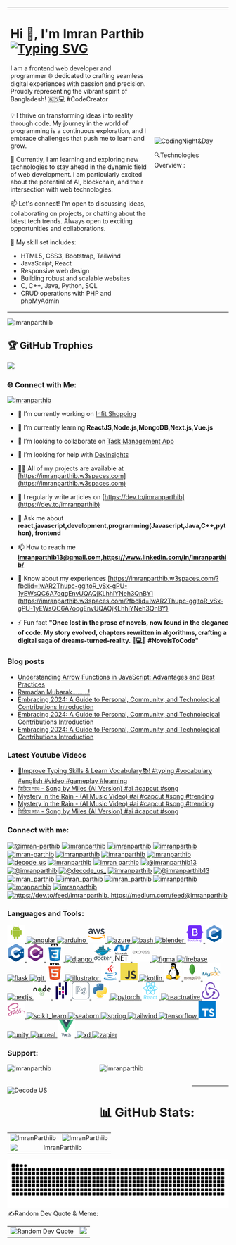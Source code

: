 <table>
    <tr>
        <td width="65%">
            <h1>Hi 👋, I'm Imran Parthib<a href="https://git.io/typing-svg"><img src="https://readme-typing-svg.herokuapp.com?font=Fira+Code&size=18&duration=4500&pause=100&random=false&width=445&lines=Pursuing+Computer+Science+and+Engineering;Web+Developer;Programming+Enthusiast;Problem+Solver;Thinker+and+Reformer" alt="Typing SVG" /></a></h1>
            <p>
    I am a frontend web developer and programmer 🌐 dedicated to crafting seamless digital experiences with passion and precision.
    Proudly representing the vibrant spirit of Bangladesh! 🇧🇩💻 #CodeCreator
</p>
<p>
    💡 I thrive on transforming ideas into reality through code. My journey in the world of programming is a continuous exploration, and I embrace challenges that push me to learn and grow.
</p>
<p>
    🌱 Currently, I am learning and exploring new technologies to stay ahead in the dynamic field of web development.
    I am particularly excited about the potential of AI, blockchain, and their intersection with web technologies.
</p>
<p>
    📫 Let's connect! I'm open to discussing ideas, collaborating on projects, or chatting about the latest tech trends.
    Always open to exciting opportunities and collaborations.
</p>
<p>
    🔧 My skill set includes:
    <ul>
        <li>HTML5, CSS3, Bootstrap, Tailwind</li>
        <li>JavaScript, React</li>
        <li>Responsive web design</li>
        <li>Building robust and scalable websites</li>
        <li>C, C++, Java, Python, SQL</li>
        <li>CRUD operations with PHP and phpMyAdmin</li>
    </ul>
</p>
        </td>
        <td width="35%">
 <img src="https://media.tenor.com/LENeju0qxusAAAAC/hackerman.gif" alt="CodingNight&Day" width=" ">
            <p>🔍Technologies Overview :</p>
            <img src="https://img.shields.io/badge/html5-%23E34F26.svg?style=for-the-badge&logo=html5&logoColor=white"
                alt="">
            <img src="https://img.shields.io/badge/css3-%231572B6.svg?style=for-the-badge&logo=css3&logoColor=white"
                alt="">
            <img src="https://img.shields.io/badge/javascript-%23323330.svg?style=for-the-badge&logo=javascript&logoColor=%23F7DF1E"
                alt="">
            <img src="https://img.shields.io/badge/bootstrap-%238511FA.svg?style=for-the-badge&logo=bootstrap&logoColor=white"
                alt="">
            <img src="https://img.shields.io/badge/tailwindcss-%2338B2AC.svg?style=for-the-badge&logo=tailwind-css&logoColor=white"
                alt="">
            <img src="https://img.shields.io/badge/react-%2320232a.svg?style=for-the-badge&logo=react&logoColor=%2361DAFB"
                alt="">
            <img src="https://img.shields.io/badge/node.js-6DA55F?style=for-the-badge&logo=node.js&logoColor=white"
                alt="">
            <img src="https://img.shields.io/badge/express.js-%23404d59.svg?style=for-the-badge&logo=express&logoColor=%2361DAFB"
                alt="">
            <img src="https://img.shields.io/badge/MongoDB-%234ea94b.svg?style=for-the-badge&logo=mongodb&logoColor=white"
                alt="">
            <img src="https://img.shields.io/badge/figma-%23F24E1E.svg?style=for-the-badge&logo=figma&logoColor=white"
                alt="">
            <img src="https://img.shields.io/badge/docker-%230db7ed.svg?style=for-the-badge&logo=docker&logoColor=white"
                alt="">
            <img src="https://img.shields.io/badge/typescript-%23007ACC.svg?style=for-the-badge&logo=typescript&logoColor=white"
                alt="">
            <img src="https://img.shields.io/badge/c-%2300599C.svg?style=for-the-badge&logo=c&logoColor=white" alt="">
            <img src="https://img.shields.io/badge/c++-%2300599C.svg?style=for-the-badge&logo=c%2B%2B&logoColor=white"
                alt="">
            <img src="https://img.shields.io/badge/java-%23ED8B00.svg?style=for-the-badge&logo=openjdk&logoColor=white"
                alt="">
            <img src="https://img.shields.io/badge/kotlin-%237F52FF.svg?style=for-the-badge&logo=kotlin&logoColor=white"
                alt="">
            <img src="https://img.shields.io/badge/python-3670A0?style=for-the-badge&logo=python&logoColor=ffdd54"
                alt="">
            <img src="https://img.shields.io/badge/c%23-%23239120.svg?style=for-the-badge&logo=c-sharp&logoColor=white"
                alt="">
        </td>
    </tr>
</table>

<p align="left"> <img
        src="https://komarev.com/ghpvc/?username=imranparthiib&label=Profile%20views&color=0e75b6&style=flat"
        alt="imranparthiib" /> </p>

## 🏆 GitHub Trophies

![](https://github-profile-trophy.vercel.app/?username=imranparthiib&theme=onestar&no-frame=false&no-bg=false&margin-w=4)

### 🌐 Connect with Me:

<p align="left">
    <a href="https://www.linkedin.com/in/imranparthib/" target="_blank">
        <img src="https://img.shields.io/badge/LinkedIn-ImranParthib%20✔-0077B5?style=for-the-badge&logo=linkedin"
            alt="imranparthib" />
    </a>
</p>

- 🔭 I’m currently working on [Infit Shopping](https://github.com/ImranParthib13/InFit-E-Commerce)

- 🌱 I’m currently learning **ReactJS,Node.js,MongoDB,Next.js,Vue.js**

- 👯 I’m looking to collaborate on [Task Management App](https://github.com/ImranParthib13/Task-Management-App)

- 🤝 I’m looking for help with [DevInsights](https://github.com/ImranParthib13/DevInsights)

- 👨‍💻 All of my projects are available at [https://imranparthib.w3spaces.com](https://imranparthib.w3spaces.com)

- 📝 I regularly write articles on [https://dev.to/imranparthib](https://dev.to/imranparthib)

- 💬 Ask me about **react,javascript,development,programming(Javascript,Java,C++,python), frontend**

- 📫 How to reach me **imranparthib13@gmail.com,https://www.linkedin.com/in/imranparthib/**

- 📄 Know about my experiences
  [https://imranparthib.w3spaces.com/?fbclid=IwAR2Thupc-ggltoR_vSx-gPU-1yEWsQC6A7oqgEnvUQAQjKLhhlYNeh3QnBY](https://imranparthib.w3spaces.com/?fbclid=IwAR2Thupc-ggltoR_vSx-gPU-1yEWsQC6A7oqgEnvUQAQjKLhhlYNeh3QnBY)

- ⚡ Fun fact **"Once lost in the prose of novels, now found in the elegance of code. My story evolved, chapters
  rewritten in algorithms, crafting a digital saga of dreams-turned-reality. 📖💻✨ #NovelsToCode"**

### Blog posts

<!-- BLOG-POST-LIST:START -->

- [Understanding Arrow Functions in JavaScript: Advantages and Best Practices](https://dev.to/imranparthib/understanding-arrow-functions-in-javascript-advantages-and-best-practices-1am7)
- [Ramadan Mubarak………!](https://medium.com/@imranparthib/ramadan-mubarak-c1cfbbc5cce5?source=rss-894672976d69------2)
- [Embracing 2024: A Guide to Personal, Community, and Technological Contributions Introduction](https://imranparthib.hashnode.dev/embracing-2024-a-guide-to-personal-community-and-technological-contributions-introduction)
- [Embracing 2024: A Guide to Personal, Community, and Technological Contributions Introduction](https://medium.com/@imranparthib/embracing-2024-a-guide-to-personal-community-and-technological-contributions-introduction-9d21368943c2?source=rss-894672976d69------2)
- [Embracing 2024: A Guide to Personal, Community, and Technological Contributions Introduction](https://dev.to/imranparthib/embracing-2024-a-guide-to-personal-community-and-technological-contributions-introduction-14m5)
<!-- BLOG-POST-LIST:END -->

### Latest Youtube Videos

<!-- YOUTUBE:START -->

- [🚀Improve Typing Skills &amp; Learn Vocabulary📚! #typing #vocabulary #english #video #gameplay #learning](https://www.youtube.com/watch?v=iCbBZ1eYBs8)
- [ফিরিয়ে দাও - Song by Miles &lpar;AI Version&rpar; #ai #capcut #song](https://www.youtube.com/watch?v=pEhmN_PRpv0)
- [Mystery in the Rain - &lpar;AI Music Video&rpar; #ai #capcut #song #trending](https://www.youtube.com/watch?v=FhEvpMgSROw)
- [Mystery in the Rain - &lpar;AI Music Video&rpar; #ai #capcut #song #trending](https://www.youtube.com/watch?v=rhIGTTcnniE)
- [ফিরিয়ে দাও - Song by Miles &lpar;AI Version&rpar; #ai #capcut #song](https://www.youtube.com/watch?v=nJW5bCvQoVs)
<!-- YOUTUBE:END -->

<h3 align="left">Connect with me:</h3>
<p align="left">
    <a href="https://codepen.io/@imran-parthib" target="blank"><img align="center"
            src="https://raw.githubusercontent.com/rahuldkjain/github-profile-readme-generator/master/src/images/icons/Social/codepen.svg"
            alt="@imran-parthib" height="30" width="40" /></a>
    <a href="https://dev.to/imranparthib" target="blank"><img align="center"
            src="https://raw.githubusercontent.com/rahuldkjain/github-profile-readme-generator/master/src/images/icons/Social/devto.svg"
            alt="imranparthib" height="30" width="40" /></a>
    <a href="https://twitter.com/imranparthib" target="blank"><img align="center"
            src="https://raw.githubusercontent.com/rahuldkjain/github-profile-readme-generator/master/src/images/icons/Social/twitter.svg"
            alt="imranparthib" height="30" width="40" /></a>
    <a href="https://linkedin.com/in/imranparthib" target="blank"><img align="center"
            src="https://raw.githubusercontent.com/rahuldkjain/github-profile-readme-generator/master/src/images/icons/Social/linked-in-alt.svg"
            alt="imranparthib" height="30" width="40" /></a>
    <a href="https://stackoverflow.com/users/imran-parthib" target="blank"><img align="center"
            src="https://raw.githubusercontent.com/rahuldkjain/github-profile-readme-generator/master/src/images/icons/Social/stack-overflow.svg"
            alt="imran-parthib" height="30" width="40" /></a>
    <a href="https://codesandbox.com/imranparthib" target="blank"><img align="center"
            src="https://raw.githubusercontent.com/rahuldkjain/github-profile-readme-generator/master/src/images/icons/Social/codesandbox.svg"
            alt="imranparthib" height="30" width="40" /></a>
    <a href="https://kaggle.com/imranparthib" target="blank"><img align="center"
            src="https://raw.githubusercontent.com/rahuldkjain/github-profile-readme-generator/master/src/images/icons/Social/kaggle.svg"
            alt="imranparthib" height="30" width="40" /></a>
    <a href="https://www.facebook.com/ImranPathib.Dev" target="blank"><img align="center"
            src="https://raw.githubusercontent.com/rahuldkjain/github-profile-readme-generator/master/src/images/icons/Social/facebook.svg"
            alt="imranparthib" height="30" width="40" /></a>
    <a href="https://instagram.com/decode_us" target="blank"><img align="center"
            src="https://raw.githubusercontent.com/rahuldkjain/github-profile-readme-generator/master/src/images/icons/Social/instagram.svg"
            alt="decode_us" height="30" width="40" /></a>
    <a href="https://dribbble.com/imranparthib" target="blank"><img align="center"
            src="https://raw.githubusercontent.com/rahuldkjain/github-profile-readme-generator/master/src/images/icons/Social/dribbble.svg"
            alt="imranparthib" height="30" width="40" /></a>
    <a href="https://www.behance.net/imran parthib" target="blank"><img align="center"
            src="https://raw.githubusercontent.com/rahuldkjain/github-profile-readme-generator/master/src/images/icons/Social/behance.svg"
            alt="imran parthib" height="30" width="40" /></a>
    <a href="https://hashnode.com/@imranparthib13" target="blank"><img align="center"
            src="https://raw.githubusercontent.com/rahuldkjain/github-profile-readme-generator/master/src/images/icons/Social/hashnode.svg"
            alt="@imranparthib13" height="30" width="40" /></a>
    <a href="https://medium.com/@imranparthib" target="blank"><img align="center"
            src="https://raw.githubusercontent.com/rahuldkjain/github-profile-readme-generator/master/src/images/icons/Social/medium.svg"
            alt="@imranparthib" height="30" width="40" /></a>
    <a href="https://www.youtube.com/c/@decode_us_" target="blank"><img align="center"
            src="https://raw.githubusercontent.com/rahuldkjain/github-profile-readme-generator/master/src/images/icons/Social/youtube.svg"
            alt="@decode_us_" height="30" width="40" /></a>
    <a href="https://www.codechef.com/users/imranparthib" target="blank"><img align="center"
            src="https://cdn.jsdelivr.net/npm/simple-icons@3.1.0/icons/codechef.svg" alt="imranparthib" height="30"
            width="40" /></a>
    <a href="https://www.hackerrank.com/@imranparthib13" target="blank"><img align="center"
            src="https://raw.githubusercontent.com/rahuldkjain/github-profile-readme-generator/master/src/images/icons/Social/hackerrank.svg"
            alt="@imranparthib13" height="30" width="40" /></a>
    <a href="https://codeforces.com/profile/imran_parthib" target="blank"><img align="center"
            src="https://raw.githubusercontent.com/rahuldkjain/github-profile-readme-generator/master/src/images/icons/Social/codeforces.svg"
            alt="imran_parthib" height="30" width="40" /></a>
    <a href="https://www.leetcode.com/imran_parthib" target="blank"><img align="center"
            src="https://raw.githubusercontent.com/rahuldkjain/github-profile-readme-generator/master/src/images/icons/Social/leet-code.svg"
            alt="imran_parthib" height="30" width="40" /></a>
    <a href="https://www.hackerearth.com/imran_parthib" target="blank"><img align="center"
            src="https://raw.githubusercontent.com/rahuldkjain/github-profile-readme-generator/master/src/images/icons/Social/hackerearth.svg"
            alt="imran_parthib" height="30" width="40" /></a>
    <a href="https://auth.geeksforgeeks.org/user/imranparthib" target="blank"><img align="center"
            src="https://raw.githubusercontent.com/rahuldkjain/github-profile-readme-generator/master/src/images/icons/Social/geeks-for-geeks.svg"
            alt="imranparthib" height="30" width="40" /></a>
    <a href="https://www.topcoder.com/members/imranparthib" target="blank"><img align="center"
            src="https://raw.githubusercontent.com/rahuldkjain/github-profile-readme-generator/master/src/images/icons/Social/topcoder.svg"
            alt="imranparthib" height="30" width="40" /></a>
    <a href="https://discord.gg/imranparthib" target="blank"><img align="center"
            src="https://raw.githubusercontent.com/rahuldkjain/github-profile-readme-generator/master/src/images/icons/Social/discord.svg"
            alt="imranparthib" height="30" width="40" /></a>
    <a href="/https://dev.to/feed/imranparthib, https://medium.com/feed@imranparthib" target="blank"><img align="center"
            src="https://raw.githubusercontent.com/rahuldkjain/github-profile-readme-generator/master/src/images/icons/Social/rss.svg"
            alt="https://dev.to/feed/imranparthib, https://medium.com/feed@imranparthib" height="30" width="40" /></a>
</p>

<h3 align="left">Languages and Tools:</h3>
<p align="left"> <a href="https://developer.android.com" target="_blank" rel="noreferrer"> <img
            src="https://raw.githubusercontent.com/devicons/devicon/master/icons/android/android-original-wordmark.svg"
            alt="android" width="40" height="40" /> </a> <a href="https://angular.io" target="_blank" rel="noreferrer">
        <img src="https://angular.io/assets/images/logos/angular/angular.svg" alt="angular" width="40" height="40" />
    </a> <a href="https://www.arduino.cc/" target="_blank" rel="noreferrer"> <img
            src="https://cdn.worldvectorlogo.com/logos/arduino-1.svg" alt="arduino" width="40" height="40" /> </a> <a
        href="https://aws.amazon.com" target="_blank" rel="noreferrer"> <img
            src="https://raw.githubusercontent.com/devicons/devicon/master/icons/amazonwebservices/amazonwebservices-original-wordmark.svg"
            alt="aws" width="40" height="40" /> </a> <a href="https://azure.microsoft.com/en-in/" target="_blank"
        rel="noreferrer"> <img src="https://www.vectorlogo.zone/logos/microsoft_azure/microsoft_azure-icon.svg"
            alt="azure" width="40" height="40" /> </a> <a href="https://www.gnu.org/software/bash/" target="_blank"
        rel="noreferrer"> <img src="https://www.vectorlogo.zone/logos/gnu_bash/gnu_bash-icon.svg" alt="bash" width="40"
            height="40" /> </a> <a href="https://www.blender.org/" target="_blank" rel="noreferrer"> <img
            src="https://download.blender.org/branding/community/blender_community_badge_white.svg" alt="blender"
            width="40" height="40" /> </a> <a href="https://getbootstrap.com" target="_blank" rel="noreferrer"> <img
            src="https://raw.githubusercontent.com/devicons/devicon/master/icons/bootstrap/bootstrap-plain-wordmark.svg"
            alt="bootstrap" width="40" height="40" /> </a> <a href="https://www.cprogramming.com/" target="_blank"
        rel="noreferrer"> <img src="https://raw.githubusercontent.com/devicons/devicon/master/icons/c/c-original.svg"
            alt="c" width="40" height="40" /> </a> <a href="https://www.w3schools.com/cpp/" target="_blank"
        rel="noreferrer"> <img
            src="https://raw.githubusercontent.com/devicons/devicon/master/icons/cplusplus/cplusplus-original.svg"
            alt="cplusplus" width="40" height="40" /> </a> <a href="https://www.w3schools.com/cs/" target="_blank"
        rel="noreferrer"> <img
            src="https://raw.githubusercontent.com/devicons/devicon/master/icons/csharp/csharp-original.svg"
            alt="csharp" width="40" height="40" /> </a> <a href="https://www.w3schools.com/css/" target="_blank"
        rel="noreferrer"> <img
            src="https://raw.githubusercontent.com/devicons/devicon/master/icons/css3/css3-original-wordmark.svg"
            alt="css3" width="40" height="40" /> </a> <a href="https://www.djangoproject.com/" target="_blank"
        rel="noreferrer"> <img src="https://cdn.worldvectorlogo.com/logos/django.svg" alt="django" width="40"
            height="40" /> </a> <a href="https://www.docker.com/" target="_blank" rel="noreferrer"> <img
            src="https://raw.githubusercontent.com/devicons/devicon/master/icons/docker/docker-original-wordmark.svg"
            alt="docker" width="40" height="40" /> </a> <a href="https://dotnet.microsoft.com/" target="_blank"
        rel="noreferrer"> <img
            src="https://raw.githubusercontent.com/devicons/devicon/master/icons/dot-net/dot-net-original-wordmark.svg"
            alt="dotnet" width="40" height="40" /> </a> <a href="https://expressjs.com" target="_blank"
        rel="noreferrer"> <img
            src="https://raw.githubusercontent.com/devicons/devicon/master/icons/express/express-original-wordmark.svg"
            alt="express" width="40" height="40" /> </a> <a href="https://www.figma.com/" target="_blank"
        rel="noreferrer"> <img src="https://www.vectorlogo.zone/logos/figma/figma-icon.svg" alt="figma" width="40"
            height="40" /> </a> <a href="https://firebase.google.com/" target="_blank" rel="noreferrer"> <img
            src="https://www.vectorlogo.zone/logos/firebase/firebase-icon.svg" alt="firebase" width="40" height="40" />
    </a> <a href="https://flask.palletsprojects.com/" target="_blank" rel="noreferrer"> <img
            src="https://www.vectorlogo.zone/logos/pocoo_flask/pocoo_flask-icon.svg" alt="flask" width="40"
            height="40" /> </a> <a href="https://git-scm.com/" target="_blank" rel="noreferrer"> <img
            src="https://www.vectorlogo.zone/logos/git-scm/git-scm-icon.svg" alt="git" width="40" height="40" /> </a> <a
        href="https://www.w3.org/html/" target="_blank" rel="noreferrer"> <img
            src="https://raw.githubusercontent.com/devicons/devicon/master/icons/html5/html5-original-wordmark.svg"
            alt="html5" width="40" height="40" /> </a> <a href="https://www.adobe.com/in/products/illustrator.html"
        target="_blank" rel="noreferrer"> <img
            src="https://www.vectorlogo.zone/logos/adobe_illustrator/adobe_illustrator-icon.svg" alt="illustrator"
            width="40" height="40" /> </a> <a href="https://www.java.com" target="_blank" rel="noreferrer"> <img
            src="https://raw.githubusercontent.com/devicons/devicon/master/icons/java/java-original.svg" alt="java"
            width="40" height="40" /> </a> <a href="https://developer.mozilla.org/en-US/docs/Web/JavaScript"
        target="_blank" rel="noreferrer"> <img
            src="https://raw.githubusercontent.com/devicons/devicon/master/icons/javascript/javascript-original.svg"
            alt="javascript" width="40" height="40" /> </a> <a href="https://kotlinlang.org" target="_blank"
        rel="noreferrer"> <img src="https://www.vectorlogo.zone/logos/kotlinlang/kotlinlang-icon.svg" alt="kotlin"
            width="40" height="40" /> </a> <a href="https://www.linux.org/" target="_blank" rel="noreferrer"> <img
            src="https://raw.githubusercontent.com/devicons/devicon/master/icons/linux/linux-original.svg" alt="linux"
            width="40" height="40" /> </a> <a href="https://www.mongodb.com/" target="_blank" rel="noreferrer"> <img
            src="https://raw.githubusercontent.com/devicons/devicon/master/icons/mongodb/mongodb-original-wordmark.svg"
            alt="mongodb" width="40" height="40" /> </a> <a href="https://www.mysql.com/" target="_blank"
        rel="noreferrer"> <img
            src="https://raw.githubusercontent.com/devicons/devicon/master/icons/mysql/mysql-original-wordmark.svg"
            alt="mysql" width="40" height="40" /> </a> <a href="https://nextjs.org/" target="_blank" rel="noreferrer">
        <img src="https://cdn.worldvectorlogo.com/logos/nextjs-2.svg" alt="nextjs" width="40" height="40" /> </a> <a
        href="https://nodejs.org" target="_blank" rel="noreferrer"> <img
            src="https://raw.githubusercontent.com/devicons/devicon/master/icons/nodejs/nodejs-original-wordmark.svg"
            alt="nodejs" width="40" height="40" /> </a> <a href="https://pandas.pydata.org/" target="_blank"
        rel="noreferrer"> <img
            src="https://raw.githubusercontent.com/devicons/devicon/2ae2a900d2f041da66e950e4d48052658d850630/icons/pandas/pandas-original.svg"
            alt="pandas" width="40" height="40" /> </a> <a href="https://www.photoshop.com/en" target="_blank"
        rel="noreferrer"> <img
            src="https://raw.githubusercontent.com/devicons/devicon/master/icons/photoshop/photoshop-line.svg"
            alt="photoshop" width="40" height="40" /> </a> <a href="https://www.python.org" target="_blank"
        rel="noreferrer"> <img
            src="https://raw.githubusercontent.com/devicons/devicon/master/icons/python/python-original.svg"
            alt="python" width="40" height="40" /> </a> <a href="https://pytorch.org/" target="_blank" rel="noreferrer">
        <img src="https://www.vectorlogo.zone/logos/pytorch/pytorch-icon.svg" alt="pytorch" width="40" height="40" />
    </a> <a href="https://reactjs.org/" target="_blank" rel="noreferrer"> <img
            src="https://raw.githubusercontent.com/devicons/devicon/master/icons/react/react-original-wordmark.svg"
            alt="react" width="40" height="40" /> </a> <a href="https://reactnative.dev/" target="_blank"
        rel="noreferrer"> <img src="https://reactnative.dev/img/header_logo.svg" alt="reactnative" width="40"
            height="40" /> </a> <a href="https://redux.js.org" target="_blank" rel="noreferrer"> <img
            src="https://raw.githubusercontent.com/devicons/devicon/master/icons/redux/redux-original.svg" alt="redux"
            width="40" height="40" /> </a> <a href="https://sass-lang.com" target="_blank" rel="noreferrer"> <img
            src="https://raw.githubusercontent.com/devicons/devicon/master/icons/sass/sass-original.svg" alt="sass"
            width="40" height="40" /> </a> <a href="https://scikit-learn.org/" target="_blank" rel="noreferrer"> <img
            src="https://upload.wikimedia.org/wikipedia/commons/0/05/Scikit_learn_logo_small.svg" alt="scikit_learn"
            width="40" height="40" /> </a> <a href="https://seaborn.pydata.org/" target="_blank" rel="noreferrer"> <img
            src="https://seaborn.pydata.org/_images/logo-mark-lightbg.svg" alt="seaborn" width="40" height="40" /> </a>
    <a href="https://spring.io/" target="_blank" rel="noreferrer"> <img
            src="https://www.vectorlogo.zone/logos/springio/springio-icon.svg" alt="spring" width="40" height="40" />
    </a> <a href="https://tailwindcss.com/" target="_blank" rel="noreferrer"> <img
            src="https://www.vectorlogo.zone/logos/tailwindcss/tailwindcss-icon.svg" alt="tailwind" width="40"
            height="40" /> </a> <a href="https://www.tensorflow.org" target="_blank" rel="noreferrer"> <img
            src="https://www.vectorlogo.zone/logos/tensorflow/tensorflow-icon.svg" alt="tensorflow" width="40"
            height="40" /> </a> <a href="https://www.typescriptlang.org/" target="_blank" rel="noreferrer"> <img
            src="https://raw.githubusercontent.com/devicons/devicon/master/icons/typescript/typescript-original.svg"
            alt="typescript" width="40" height="40" /> </a> <a href="https://unity.com/" target="_blank"
        rel="noreferrer"> <img src="https://www.vectorlogo.zone/logos/unity3d/unity3d-icon.svg" alt="unity" width="40"
            height="40" /> </a> <a href="https://unrealengine.com/" target="_blank" rel="noreferrer"> <img
            src="https://raw.githubusercontent.com/kenangundogan/fontisto/036b7eca71aab1bef8e6a0518f7329f13ed62f6b/icons/svg/brand/unreal-engine.svg"
            alt="unreal" width="40" height="40" /> </a> <a href="https://vuejs.org/" target="_blank" rel="noreferrer">
        <img src="https://raw.githubusercontent.com/devicons/devicon/master/icons/vuejs/vuejs-original-wordmark.svg"
            alt="vuejs" width="40" height="40" /> </a> <a href="https://www.adobe.com/products/xd.html" target="_blank"
        rel="noreferrer"> <img src="https://cdn.worldvectorlogo.com/logos/adobe-xd.svg" alt="xd" width="40"
            height="40" /> </a> <a href="https://zapier.com" target="_blank" rel="noreferrer"> <img
            src="https://www.vectorlogo.zone/logos/zapier/zapier-icon.svg" alt="zapier" width="40" height="40" /> </a>
</p>

<h3 align="left">Support:</h3>
<p><a href="https://www.buymeacoffee.com/imranparthib"> <img align="left"
            src="https://cdn.buymeacoffee.com/buttons/v2/default-yellow.png" height="50" width="210"
            alt="imranparthib" /></a><a href="https://ko-fi.com/imranparthib"> <img align="left"
            src="https://cdn.ko-fi.com/cdn/kofi3.png?v=3" height="50" width="210" alt="imranparthib" /></a><a href="https://www.youtube.com/@decode_us"> <img align="left"
            src="https://ihitthebutton.com/wp-content/uploads/2020/11/youtube-subscribe-png.png" height="50" width="210" alt="Decode US" /></a></p><br><br>
<hr>

# 📊 GitHub Stats:

<table>
    <tr>
        <td style="text-align: center;">
            <img src="https://github-readme-stats.vercel.app/api?username=ImranParthiib&theme=react&hide_border=false&include_all_commits=true&count_private=true"
                alt="ImranParthiib" style="display: block; margin: 0 auto;" />
        </td>
        <td style="text-align: center;">
            <img src="https://github-readme-stats.vercel.app/api/top-langs/?username=ImranParthiib&theme=react&hide_border=false&include_all_commits=true&count_private=true&layout=compact"
                alt="ImranParthiib" style="display: block; margin: 0 auto;" />
        </td>
    </tr>
    <tr>
        <td colspan="2" style="text-align: center;">
            <img src="https://github-readme-streak-stats.herokuapp.com/?user=ImranParthiib&theme=react&hide_border=false"
                alt="ImranParthiib" style="display: block; margin: 0 auto;" />
        </td>
    </tr>
</table>
<be>
<img src="https://raw.githubusercontent.com/imranparthiib/imranparthiib/output/snake.svg" alt="Snake animation"/>
    ✍️Random Dev Quote & Meme:
    <table>
        <tr>
            <td>
                <img src="https://quotes-github-readme.vercel.app/api?type=horizontal&theme=radical"
                    alt="Random Dev Quote" />
            </td>
            <td>
                <img src='https://randommeme-five.vercel.app/' style="height: 300px;" />
            </td>
        </tr>
    </table>

